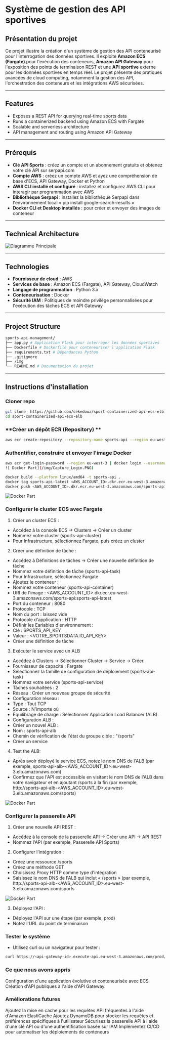 # Système de gestion des API sportives

## **Présentation du projet**
Ce projet illustre la création d'un système de gestion des API conteneurisé pour l'interrogation des données sportives. Il exploite **Amazon ECS (Fargate)** pour l'exécution des conteneurs, **Amazon API Gateway** pour l'exposition des points de terminaison REST et une **API sportive** externe pour les données sportives en temps réel. Le projet présente des pratiques avancées de cloud computing, notamment la gestion des API, l'orchestration des conteneurs et les intégrations AWS sécurisées.

---

## **Features**
- Exposes a REST API for querying real-time sports data
- Runs a containerized backend using Amazon ECS with Fargate
- Scalable and serverless architecture
- API management and routing using Amazon API Gateway
 
---

## **Prérequis**
- **Clé API Sports** : créez un compte et un abonnement gratuits et obtenez votre clé API sur serpapi.com
- **Compte AWS** : créez un compte AWS et ayez une compréhension de base d'ECS, API Gateway, Docker et Python
- **AWS CLI installé et configuré** : installez et configurez AWS CLI pour interagir par programmation avec AWS
- **Bibliothèque Serpapi** : installez la bibliothèque Serpapi dans l'environnement local « pip install google-search-results »
- **Docker CLI et Desktop installés** : pour créer et envoyer des images de conteneur

---

## **Technical Architecture**
![ Diagramme Principale](/img/Diagramme%20sans%20nom.jpg)

---

## **Technologies**
- **Fournisseur de cloud** : AWS
- **Services de base** : Amazon ECS (Fargate), API Gateway, CloudWatch
- **Langage de programmation** : Python 3.x
- **Conteneurisation** : Docker
- **Sécurité IAM** : Politiques de moindre privilège personnalisées pour l'exécution des tâches ECS et API Gateway

---

## **Project Structure**

```bash
sports-api-management/
├── app.py # Application Flask pour interroger les données sportives
├── Dockerfile # Dockerfile pour conteneuriser l'application Flask
├── requirements.txt # Dépendances Python
├── .gitignore
├── /img 
└── README.md # Documentation du projet
```

---

## **Instructions d'installation**

### **Cloner repo**
```bash
git clone  https://github.com/sekedoua/sport-containerized-api-ecs-elb.git
cd sport-containerized-api-ecs-elb
```
### **Créer un dépôt ECR (Repository) **
```bash
aws ecr create-repository --repository-name sports-api --region eu-west-3
```

### **Authentifier, construire et envoyer l'image Docker**
```bash
aws ecr get-login-password --region eu-west-3 | docker login --username AWS --password-stdin <AWS_ACCOUNT_ID>.dkr.ecr.eu-west-3.amazonaws.com
![ Docker Part](/img/Capture_Login.PNG)

docker build --platform linux/amd64 -t sports-api .
docker tag sports-api:latest <AWS_ACCOUNT_ID>.dkr.ecr.eu-west-3.amazonaws.com/sports-api:sports-api-latest
docker push <AWS_ACCOUNT_ID>.dkr.ecr.eu-west-3.amazonaws.com/sports-api:sports-api-latest
```
![ Docker Part](/img/dockerBuild_ag_push.PNG)

### **Configurer le cluster ECS avec Fargate**
1. Créer un cluster ECS :
- Accédez à la console ECS → Clusters → Créer un cluster
- Nommez votre cluster (sports-api-cluster)
- Pour Infrastructure, sélectionnez Fargate, puis créez un cluster

2. Créer une définition de tâche :
- Accédez à Définitions de tâches → Créer une nouvelle définition de tâche
- Nommez votre définition de tâche (sports-api-task)
- Pour Infrastructure, sélectionnez Fargate
- Ajoutez le conteneur :
- Nommez votre conteneur (sports-api-container)
- URI de l'image : <AWS_ACCOUNT_ID>.dkr.ecr.eu-west-3.amazonaws.com/sports-api:sports-api-latest
- Port du conteneur : 8080
- Protocole : TCP
- Nom du port : laissez vide
- Protocole d'application : HTTP
- Définir les Eariables d'environnement :
- Clé : SPORTS_API_KEY
- Valeur : <VOTRE_SPORTSDATA.IO_API_KEY>
- Créer une définition de tâche
3. Exécuter le service avec un ALB
- Accédez à Clusters → Sélectionner Cluster → Service → Créer.
- Fournisseur de capacité : Fargate
- Sélectionnez la famille de configuration de déploiement (sports-api-task)
- Nommez votre service (sports-api-service)
- Tâches souhaitées : 2
- Réseau : Créer un nouveau groupe de sécurité
- Configuration réseau :
- Type : Tout TCP
- Source : N'importe où
- Équilibrage de charge : Sélectionner Application Load Balancer (ALB).
- Configuration ALB :
- Créer un nouvel ALB :
- Nom : sports-api-alb
- Chemin de vérification de l'état du groupe cible : "/sports"
- Créer un service
4. Test the ALB:
- Après avoir déployé le service ECS, notez le nom DNS de l'ALB (par exemple, sports-api-alb-<AWS_ACCOUNT_ID>.eu-west-3.elb.amazonaws.com)
- Confirmez que l'API est accessible en visitant le nom DNS de l'ALB dans votre navigateur et en ajoutant /sports à la fin (par exemple, http://sports-api-alb-<AWS_ACCOUNT_ID>.eu-west-3.elb.amazonaws.com/sports)

![ Docker Part](/img/Service_OK.PNG)

### **Configurer la passerelle API**
1. Créer une nouvelle API REST :
- Accédez à la console de la passerelle API → Créer une API → API REST
- Nommez l'API (par exemple, Passerelle API Sports)

2. Configurer l'intégration :
- Créez une ressource /sports
- Créez une méthode GET
- Choisissez Proxy HTTP comme type d'intégration
- Saisissez le nom DNS de l'ALB qui inclut « /sports » (par exemple, http://sports-api-alb-<AWS_ACCOUNT_ID>.eu-west-3.elb.amazonaws.com/sports

![ Docker Part](/img/API_GatewayOK.PNG)


3. Déployez l'API :
- Déployez l'API sur une étape (par exemple, prod)
- Notez l'URL du point de terminaison

### **Tester le système**
- Utilisez curl ou un navigateur pour tester :
```bash
curl https://<api-gateway-id>.execute-api.eu-west-3.amazonaws.com/prod/sports
```


### **Ce que nous avons appris**
Configuration d'une application évolutive et conteneurisée avec ECS
Création d'API publiques à l'aide d'API Gateway.

### **Améliorations futures**
Ajoutez la mise en cache pour les requêtes API fréquentes à l'aide d'Amazon ElastiCache
Ajoutez DynamoDB pour stocker les requêtes et préférences spécifiques à l'utilisateur
Sécurisez la passerelle API à l'aide d'une clé API ou d'une authentification basée sur IAM
Implémentez CI/CD pour automatiser les déploiements de conteneurs

